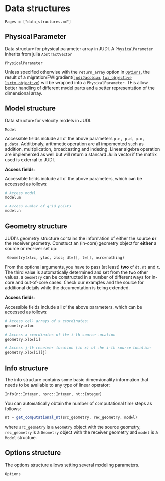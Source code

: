 # Data structures


```@contents
Pages = ["data_structures.md"]
```

## Physical Parameter

Data structure for physical parameter array in JUDI. A `PhysicalParameter` inherits from julia `AbstractVector`

```@docs
PhysicalParameter
```

Unless specified otherwise with the `return_array` option in [`Options`](@ref), the result of a migration/FWIgradient([`judiJacobian`](@ref), [`fwi_objective`](@ref), [`lsrtm_objective`](@ref)) will be wrapped into a `PhysicalParameter`. THis allow better handling of different model parts and a better representation of the dimensional array.

## Model structure

Data structure for velocity models in JUDI.

```@docs
Model
```

Accessible fields include all of the above parameters `p.n, p.d, p.o, p.data`. Additionaly, arithmetic operation are all impemented such as addition, multiplication, broadcasting and indexing. Linear algebra operation are implemented as well but will return a standard Julia vector if the matrix used is external to JUDI.

**Access fields:**

Accessible fields include all of the above parameters, which can be accessed as follows:

```julia
# Access model
model.m

# Access number of grid points
model.n
```

## Geometry structure

JUDI's geometry structure contains the information of either the source **or** the receiver geometry. Construct an (in-core) geometry object for **either** a source or receiver set up:

```@docs
 Geometry(xloc, yloc, zloc; dt=[], t=[], nsrc=nothing)
```

From the optional arguments, you have to pass (at least) **two** of `dt`, `nt` and `t`. The third value is automatically determined and set from the two other values. a `Geometry` can be constructed in a number of different ways for in-core and out-of-core cases. Check our examples and the source for additional details while the documentation is being extended.

**Access fields:**

Accessible fields include all of the above parameters, which can be accessed as follows:

```julia
# Access cell arrays of x coordinates:
geometry.xloc

# Access x coordinates of the i-th source location
geometry.xloc[i]

# Access j-th receiver location (in x) of the i-th source location
geometry.xloc[i][j]
```

## Info structure

The info structure contains some basic dimensionality information that needs to be available to any type of linear operator:

```@docs
Info(n::Integer, nsrc::Integer, nt::Integer)
```
You can automatically obtain the number of computational time steps as follows:

```julia
nt = get_computational_nt(src_geometry, rec_geometry, model)
```

where `src_geometry` is a `Geometry` object with the source geometry, `rec_geometry` is a `Geometry` object with the receiver geometry and `model` is a `Model` structure.


## Options structure

The options structure allows setting several modeling parameters.

```@docs
Options
```
